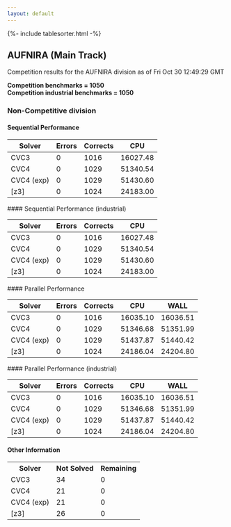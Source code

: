 ```yaml
---
layout: default
---
```

{%- include tablesorter.html -%}

##  AUFNIRA (Main Track)

Competition results for the AUFNIRA division as of Fri Oct 30 12:49:29 GMT

**Competition benchmarks = 1050** 
**<br/>Competition industrial benchmarks = 1050** 

###  Non-Competitive division  




#### Sequential Performance
<table id="sequential" class="result sorted">
<thead>
<tr>
<th class="center">Solver</th><th class="center">Errors</th>
<th class="center">Corrects</th>
<th class="center">CPU</th>
</tr>
</thead>
<tr>
<td>CVC3</td>
<td class="right">0</td>
<td class="right">1016</td>
<td class="right">16027.48</td>
</tr>
<tr>
<td>CVC4</td>
<td class="right">0</td>
<td class="right">1029</td>
<td class="right">51340.54</td>
</tr>
<tr>
<td>CVC4 (exp)</td>
<td class="right">0</td>
<td class="right">1029</td>
<td class="right">51430.60</td>
</tr>
<tr>
<td>[z3]</td>
<td class="right">0</td>
<td class="right">1024</td>
<td class="right">24183.00</td>
</tr>
</table>
#### Sequential Performance (industrial)
<table id="sequentiali" class="result sorted">
<thead>
<tr>
<th class="center">Solver</th><th class="center">Errors</th>
<th class="center">Corrects</th>
<th class="center">CPU</th>
</tr>
</thead>
<tr>
<td>CVC3</td>
<td class="right">0</td>
<td class="right">1016</td>
<td class="right">16027.48</td>
</tr>
<tr>
<td>CVC4</td>
<td class="right">0</td>
<td class="right">1029</td>
<td class="right">51340.54</td>
</tr>
<tr>
<td>CVC4 (exp)</td>
<td class="right">0</td>
<td class="right">1029</td>
<td class="right">51430.60</td>
</tr>
<tr>
<td>[z3]</td>
<td class="right">0</td>
<td class="right">1024</td>
<td class="right">24183.00</td>
</tr>
</table>
#### Parallel Performance
<table id="parallel" class="result sorted">
<thead>
<tr>
<th class="center">Solver</th><th class="center">Errors</th>
<th class="center">Corrects</th>
<th class="center">CPU</th>
<th class="center">WALL</th>
</tr>
</thead>
<tr>
<td>CVC3</td>
<td class="right">0</td>
<td class="right">1016</td>
<td class="right">16035.10</td>
<td class="right">16036.51</td>
</tr>
<tr>
<td>CVC4</td>
<td class="right">0</td>
<td class="right">1029</td>
<td class="right">51346.68</td>
<td class="right">51351.99</td>
</tr>
<tr>
<td>CVC4 (exp)</td>
<td class="right">0</td>
<td class="right">1029</td>
<td class="right">51437.87</td>
<td class="right">51440.42</td>
</tr>
<tr>
<td>[z3]</td>
<td class="right">0</td>
<td class="right">1024</td>
<td class="right">24186.04</td>
<td class="right">24204.80</td>
</tr>

</table>
#### Parallel Performance (industrial)
<table id="paralleli" class="result sorted">
<thead>
<tr>
<th class="center">Solver</th><th class="center">Errors</th>
<th class="center">Corrects</th>
<th class="center">CPU</th>
<th class="center">WALL</th>
</tr>
</thead>
<tr>
<td>CVC3</td>
<td class="right">0</td>
<td class="right">1016</td>
<td class="right">16035.10</td>
<td class="right">16036.51</td>
</tr>
<tr>
<td>CVC4</td>
<td class="right">0</td>
<td class="right">1029</td>
<td class="right">51346.68</td>
<td class="right">51351.99</td>
</tr>
<tr>
<td>CVC4 (exp)</td>
<td class="right">0</td>
<td class="right">1029</td>
<td class="right">51437.87</td>
<td class="right">51440.42</td>
</tr>
<tr>
<td>[z3]</td>
<td class="right">0</td>
<td class="right">1024</td>
<td class="right">24186.04</td>
<td class="right">24204.80</td>
</tr>
</table>

#### Other Information
<table><tr>
<th class="center">Solver</th>
<th class="center">Not Solved</th>
<th class="center">Remaining</th>
</tr>
<tr>
<td>CVC3</td>
<td class="right">34</td>
<td class="right">0</td>
</tr>
<tr>
<td>CVC4</td>
<td class="right">21</td>
<td class="right">0</td>
</tr>
<tr>
<td>CVC4 (exp)</td>
<td class="right">21</td>
<td class="right">0</td>
</tr>
<tr>
<td>[z3]</td>
<td class="right">26</td>
<td class="right">0</td>
</tr>
</table>

